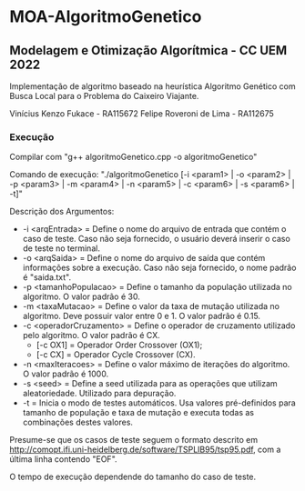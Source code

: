 # MOA-AlgoritmoGenetico

## Modelagem e Otimização Algorítmica - CC UEM 2022

Implementação de algoritmo baseado na heurística Algoritmo Genético com Busca Local para o Problema do Caixeiro Viajante.

Vinícius Kenzo Fukace - RA115672
Felipe Roveroni de Lima - RA112675

### Execução

Compilar com "g++ algoritmoGenetico.cpp -o algoritmoGenetico"

Comando de execução: "./algoritmoGenetico [-i \<param1\> | -o \<param2\> | -p \<param3\> | -m \<param4\> | -n \<param5\> | -c \<param6\> | -s \<param6\> | -t]"

Descrição dos Argumentos:
* -i \<arqEntrada\> = Define o nome do arquivo de entrada que contém o caso de teste. Caso não seja fornecido, o usuário deverá inserir o caso de teste no terminal.
* -o \<arqSaida\> = Define o nome do arquivo de saída que contém informações sobre a execução. Caso não seja fornecido, o nome padrão é "saida.txt".
* -p \<tamanhoPopulacao\> = Define o tamanho da população utilizada no algoritmo. O valor padrão é 30.
* -m \<taxaMutacao\> = Define o valor da taxa de mutação utilizada no algoritmo. Deve possuir valor entre 0 e 1. O valor padrão é 0.15.
* -c \<operadorCruzamento\> = Define o operador de cruzamento utilizado pelo algoritmo. O valor padrão é CX.
  - [-c OX1] = Operador Order Crossover (OX1);
  - [-c CX] = Operador Cycle Crossover (CX).
* -n \<maxIteracoes\> = Define o valor máximo de iterações do algoritmo. O valor padrão é 1000.
* -s \<seed\> = Define a seed utilizada para as operações que utilizam aleatoriedade. Utilizado para depuração.
* -t = Inicia o modo de testes automáticos. Usa valores pré-definidos para tamanho de população e taxa de mutação e executa todas as combinações destes valores.

Presume-se que os casos de teste seguem o formato descrito em http://comopt.ifi.uni-heidelberg.de/software/TSPLIB95/tsp95.pdf, com a última linha contendo "EOF".

O tempo de execução dependende do tamanho do caso de teste.
